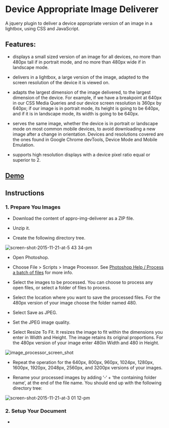 # Device Appropriate Image Deliverer

A jquery plugin to deliver a device appropriate version of an image in a lightbox, using CSS and JavaScript.

## Features:

- displays a small sized version of an image for all devices, no more than 480px tall if in portrait mode, and no more than 480px wide if in landscape mode.

- delivers in a lightbox, a large version of the image, adapted to the screen resolution of the device it is viewed on.

- adapts the largest dimension of the image delivered, to the largest dimension of the device. For example, if we have a breakpoint at 640px in our CSS Media Queries and our device screen resolution is 360px by 640px; if our image is in portrait mode, its height is going to be 640px, and if it is in landscape mode, its width is going to be 640px.

- serves the same image, whether the device is in portrait or landscape mode on most common mobile devices, to avoid downloading a new image after a change in orientation. Devices and resolutions covered are the ones found in Google Chrome devTools, Device Mode and Mobile Emulation.

- supports high resolution displays with a device pixel ratio equal or superior to 2.


## [Demo](http://htmlpreview.github.io/?https://github.com/nbeaumont/appro-img-deliverer/blob/master/index.html)

## Instructions

### 1. Prepare You Images

  * Download the content of appro-img-deliverer as a ZIP file.
 
  * Unzip it.
  
  * Create the following directory tree.
  
![screen-shot-2015-11-21-at-5 43 34-pm](https://cloud.githubusercontent.com/assets/10236829/11320898/e023aabc-9077-11e5-96d3-521fbf2c5e0a.png)


  * Open Photoshop.

  * Choose File > Scripts > Image Processor. See [Photoshop Help / 
Process a batch of files](https://helpx.adobe.com/photoshop/using/processing-batch-files.html) for more info.

  * Select the images to be processed. You can choose to process any open files, or select a folder of files to process.

  * Select the location where you want to save the processed files. For the 480px version of your image choose the folder named 480.

  * Select Save as JPEG.

  * Set the JPEG image quality.

  * Select Resize To Fit. It resizes the image to fit within the dimensions you enter in Width and Height. The image retains its original proportions. For the 480px version of your image enter 480in Width and 480 in Height.

![image_processor_screen_shot](https://cloud.githubusercontent.com/assets/10236829/11309892/80c900d2-8f94-11e5-8115-99778741f5af.png)

  * Repeat the operation for the 640px, 800px, 960px, 1024px, 1280px, 1600px, 1920px, 2048px, 2560px, and 3200px versions of your images.

  * Rename your processed images by adding ‘-‘ + ‘the containing folder name’, at the end of the file name. You should end up with the following directory tree:

![screen-shot-2015-11-21-at-3 01 12-pm](https://cloud.githubusercontent.com/assets/10236829/11320314/d6ef0e2e-9062-11e5-9333-8f614e881d1a.png)

### 2. Setup Your Document

  * 
